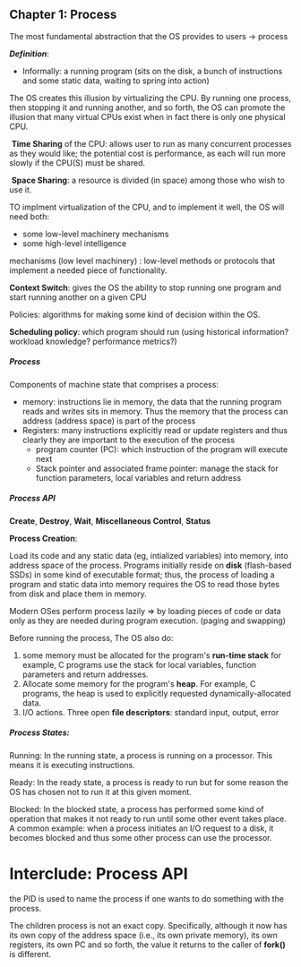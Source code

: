 

## Chapter 1: Process

The most fundamental abstraction that the OS provides to users -> process



***Definition***: 

- Informally: a running program (sits on the disk, a bunch of instructions and some static data, waiting to spring into action)



The OS creates this illusion by virtualizing the CPU. By running one process, then stopping it and running another, and so forth, the OS can promote the illusion that many virtual CPUs exist when in fact there is only one physical CPU.

​	**Time Sharing** of the CPU: allows user to run as many concurrent processes as they would like; the potential cost is performance, as each will run more slowly if the CPU(S) must be shared.

​	**Space Sharing**: a resource is divided (in space) among those who wish to use it.

TO implment virtualization of the CPU, and to implement it well, the OS will need both:

- some low-level machinery mechanisms
- some high-level intelligence



mechanisms (low level machinery) : low-level methods or protocols that implement a needed piece of functionality.

**Context Switch**: gives the OS the ability to stop running one program and start running another on a given CPU





Policies: algorithms for making some kind of decision within the OS.

**Scheduling policy**: which program should run (using historical information? workload knowledge? performance metrics?)



##### Process

Components of machine state that comprises a process:

- memory: instructions lie in memory, the data that the running program reads and writes sits in memory. Thus the memory that the process can address (address space) is part of the process
- Registers: many instructions explicitly read or update registers and thus clearly they are important to the execution of the process
  - program counter (PC): which instruction of the program will execute next
  - Stack pointer and associated frame pointer: manage the stack for function parameters, local variables and return address



##### Process API

**Create**, **Destroy**, **Wait**, **Miscellaneous Control**, **Status**

**Process Creation**: 

Load its code and any static data (eg, intialized variables) into memory, into address space of the process. Programs initially reside on **disk** (flash-based SSDs) in some kind of executable format; thus, the process of loading a program and static data into memory requires the OS to read those bytes from disk and place them in memory.

Modern OSes perform process lazily => by loading pieces of code or data only as they are needed during program execution. (paging and swapping)



Before running the process, The OS also do:

1. some memory must be allocated for the program's **run-time stack** for example, C programs use the stack for local variables, function parameters and return addresses.
2. Allocate some memory for the program's **heap**. For example, C programs, the heap is used to explicitly requested dynamically-allocated data.
3. I/O actions. Three open **file descriptors**: standard input, output, error



##### Process States:

Running: In the running state, a process is running on a processor. This means it is executing instructions.

Ready: In the ready state, a process is ready to run but for some reason the OS has chosen not to run it at this given moment.

Blocked: In the blocked state, a process has performed some kind of operation that makes it not ready to run until some other event takes place. A common example: when a process initiates an I/O request to a disk, it becomes blocked and thus some other process can use the processor.





# Interclude: Process API



the PID is used to name the process if one wants to do something with the process.

The children process is not an exact copy. Specifically, although it now has its own copy of the address space (i.e., its own private memory), its own registers, its own PC and so forth, the value it returns to the caller of **fork()** is different. 









